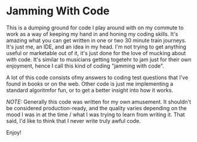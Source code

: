 Jamming With Code
=================

This is a dumping ground for code I play around with on my commute to work as a way of keeping my hand in and honing my coding skills. It's amazing what you can get written in one or two 30 minute train journeys. It's just me, an IDE, and an idea in my head. I'm not trying to get anything useful or marketable out of it, it's just done for the love of mucking about with code. It's similar to musicians getting togetehr to jam just for their own enjoyment, hence I call this kind of coding "jamming with code".

A lot of this code consists ofmy answers to coding test questions that I've found in books or on the web. Other code is just me implementing a standard algoritmfor fun, or to get a better insight into how it works.

*NOTE:* Generally this code was written for my own amusement. It shouldn't be considered  production-ready, and the quality varies depending on the mood I was in at the time / what I was trying to learn from writing it. That said, I'd like to think that I never write truly awful code. 

Enjoy!
